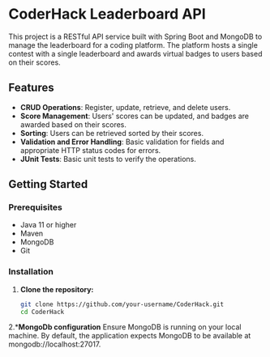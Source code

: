 # CoderHack Leaderboard API

This project is a RESTful API service built with Spring Boot and MongoDB to manage the leaderboard for a coding platform. The platform hosts a single contest with a single leaderboard and awards virtual badges to users based on their scores.

## Features

- **CRUD Operations**: Register, update, retrieve, and delete users.
- **Score Management**: Users' scores can be updated, and badges are awarded based on their scores.
- **Sorting**: Users can be retrieved sorted by their scores.
- **Validation and Error Handling**: Basic validation for fields and appropriate HTTP status codes for errors.
- **JUnit Tests**: Basic unit tests to verify the operations.

## Getting Started

### Prerequisites

- Java 11 or higher
- Maven
- MongoDB
- Git

### Installation

1. **Clone the repository:**

   ```sh
   git clone https://github.com/your-username/CoderHack.git
   cd CoderHack

2.***MongoDb configuration**
Ensure MongoDB is running on your local machine. By default, the application expects MongoDB to be available at mongodb://localhost:27017.
